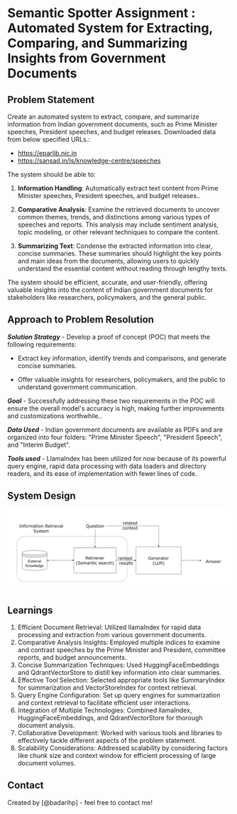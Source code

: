 # Semantic Spotter Assignment : Automated System for Extracting, Comparing, and Summarizing Insights from Government Documents

## Problem Statement
Create an automated system to extract, compare, and summarize information from Indian government documents, such as Prime Minister speeches, President speeches, and budget releases. Downloaded data from below specified URLs.:
- https://eparlib.nic.in
- https://sansad.in/ls/knowledge-centre/speeches

The system should be able to:
1. **Information Handling**: Automatically extract text content from Prime Minister speeches, President speeches, and budget releases..

2. **Comparative Analysis**: Examine the retrieved documents to uncover common themes, trends, and distinctions among various types of speeches and reports. This analysis may include sentiment analysis, topic modeling, or other relevant techniques to compare the content.

3. **Summarizing Text**: Condense the extracted information into clear, concise summaries. These summaries should highlight the key points and main ideas from the documents, allowing users to quickly understand the essential content without reading through lengthy texts.

The system should be efficient, accurate, and user-friendly, offering valuable insights into the content of Indian government documents for stakeholders like researchers, policymakers, and the general public.

## Approach to Problem Resolution
***Solution Strategy*** - Develop a proof of concept (POC) that meets the following requirements:
-  Extract key information, identify trends and comparisons, and generate concise summaries.

-  Offer valuable insights for researchers, policymakers, and the public to understand government communication.

***Goal*** - Successfully addressing these two requirements in the POC will ensure the overall model's accuracy is high, making further improvements and customizations worthwhile..

***Data Used*** -  Indian government documents are available as PDFs and are organized into four folders: "Prime Minister Speech", "President Speech", and "Interim Budget".

***Tools used*** - LlamaIndex has been utilized for now because of its powerful query engine, rapid data processing with data loaders and directory readers, and its ease of implementation with fewer lines of code.

## System Design
![alt text](image.png)


## Learnings

1. Efficient Document Retrieval: Utilized llamaIndex for rapid data processing and extraction from various government documents.
2. Comparative Analysis Insights: Employed multiple indices to examine and contrast speeches by the Prime Minister and President, committee reports, and budget announcements.
3. Concise Summarization Techniques: Used HuggingFaceEmbeddings and QdrantVectorStore to distill key information into clear summaries.
4. Effective Tool Selection: Selected appropriate tools like SummaryIndex for summarization and VectorStoreIndex for context retrieval.
5. Query Engine Configuration: Set up query engines for summarization and context retrieval to facilitate efficient user interactions.
6. Integration of Multiple Technologies: Combined llamaIndex, HuggingFaceEmbeddings, and QdrantVectorStore for thorough document analysis.
7. Collaborative Development: Worked with various tools and libraries to effectively tackle different aspects of the problem statement.
8. Scalability Considerations: Addressed scalability by considering factors like chunk size and context window for efficient processing of large document volumes.

## Contact
Created by [@badarihp] - feel free to contact me!